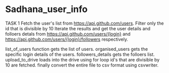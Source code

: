 # Sadhana_user_info
 
TASK 1
Fetch the user's  list from https://api.github.com/users.
Filter only the id that is divisible by 10
Iterate the results and get the user details and folloers detals from https://api.github.com/users/{login} and https://api.github.com/users/{login}/followers respectively.

list_of_users function gets the list of users.
organised_users gets the specific login details of the users.
followers_details gets the folloers list.
upload_to_drive loads into the drive
using for loop id's that are divisible by 10 are fetched.
finally convert the entire file to csv format using csvwriter.

